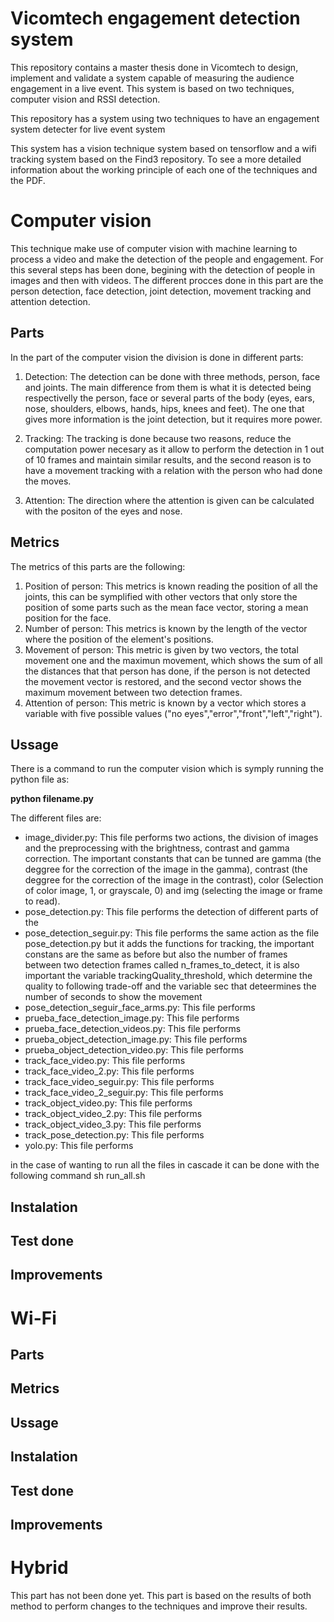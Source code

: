 # Vicomtech engagement detection system

This repository contains a master thesis done in Vicomtech to design, implement and validate a system capable of measuring the audience engagement in a live event. This system is based on two techniques, computer vision and RSSI detection. 

This repository has a system using two techniques to have an engagement system detecter for live event system

This system has a vision technique system based on tensorflow and a wifi tracking system based on the Find3 repository. To see a more detailed information about the working principle of each one of the techniques and the PDF.

# Computer vision

This technique make use of computer vision with machine learning to process a video and make the detection of the people and engagement. For this several steps has been done, begining with the detection of people in images and then with videos. The different procces done in this part are the person detection, face detection, joint detection, movement tracking and attention detection. 

## Parts

In the part of the computer vision the division is done in different parts:

1. Detection: The detection can be done with three methods, person, face and joints. The main difference from them is what it is detected being respectivelly the person, face or several parts of the body (eyes, ears, nose, shoulders, elbows, hands, hips, knees and feet). The one that gives more information is the joint detection, but it requires more power. 

2. Tracking: The tracking is done because two reasons, reduce the computation power necesary as it allow to perform the detection in 1 out of 10 frames and maintain similar results, and the second reason is to have a movement tracking with a relation with the person who had done the moves.

3. Attention: The direction where the attention is given can be calculated with the positon of the eyes and nose.

## Metrics

The metrics of this parts are the following:


1. Position of person: This metrics is known reading the position of all the joints, this can be symplified with other vectors that only store the position of some parts such as the mean face vector, storing a mean position for the face.
2. Number of person: This metrics is known by the length of the vector where the position of the element's positions.
3. Movement of person: This metric is given by two vectors, the total movement one and the maximun movement, which shows the sum of all the distances that that person has done, if the person is not detected the movement vector is restored, and the second vector shows the maximum movement between two detection frames.
4. Attention of person: This metric is known by a vector which stores a variable with five possible values ("no eyes","error","front","left","right").

## Ussage

There is a command to run the computer vision which is symply running the python file as:

**python filename.py**

The different files are:

- image_divider.py: This file performs two actions, the division of images and the preprocessing with the brightness, contrast and gamma correction. The important constants that can be tunned are gamma (the deggree for the correction of the image in the gamma), contrast (the deggree for the correction of the image in the contrast), color (Selection of color image, 1, or grayscale, 0) and img (selecting the image or frame to read).
- pose_detection.py: This file performs the detection of different parts of the 
- pose_detection_seguir.py: This file performs the same action as the file pose_detection.py but it adds the functions for tracking, the important constans are the same as before but also the number of frames between two detection frames called n_frames_to_detect, it is also important the variable trackingQuality_threshold, which determine the quality to following trade-off and the variable sec that deteermines the number of seconds to show the movement
- pose_detection_seguir_face_arms.py: This file performs 
- prueba_face_detection_image.py: This file performs
- prueba_face_detection_videos.py: This file performs
- prueba_object_detection_image.py: This file performs
- prueba_object_detection_video.py: This file performs
- track_face_video.py: This file performs
- track_face_video_2.py: This file performs
- track_face_video_seguir.py: This file performs
- track_face_video_2_seguir.py: This file performs
- track_object_video.py: This file performs
- track_object_video_2.py: This file performs
- track_object_video_3.py: This file performs
- track_pose_detection.py: This file performs
- yolo.py: This file performs

in the case of wanting to run all the files in cascade it can be done with the following command sh run_all.sh

## Instalation

## Test done

## Improvements

# Wi-Fi

## Parts

## Metrics

## Ussage

## Instalation

## Test done

## Improvements

# Hybrid

This part has not been done yet. This part is based on the results of both method to perform changes to the techniques and improve their results.
